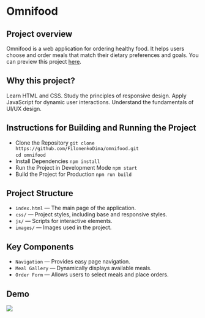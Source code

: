 # Omnifood
## Project overview
Omnifood is a web application for ordering healthy food. It helps users choose and order meals that match their dietary preferences and goals.
You can preview this project [here](https://filonenkodima.github.io/omnifood/).

## Why this project?

Learn HTML and CSS.
Study the principles of responsive design.
Apply JavaScript for dynamic user interactions.
Understand the fundamentals of UI/UX design.

## Instructions for Building and Running the Project

- Clone the Repository
`git clone https://github.com/FilonenkoDima/omnifood.git`  
`cd omnifood`
- Install Dependencies
`npm install`
- Run the Project in Development Mode
`npm start`  
- Build the Project for Production
`npm run build`

## Project Structure

- `index.html` — The main page of the application.
- `css/` — Project styles, including base and responsive styles.
- `js/` — Scripts for interactive elements.
- `images/` — Images used in the project.

## Key Components

- `Navigation` — Provides easy page navigation.
- `Meal Gallery` — Dynamically displays available meals.
- `Order Form` — Allows users to select meals and place orders.

## Demo

 ![](https://github.com/FilonenkoDima/omnifood/blob/master/demo.gif)
